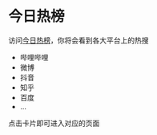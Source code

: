 # 今日热榜
访问[今日热榜](https://top.yangrenrui-qwq.com)，你将会看到各大平台上的热搜
- 哔哩哔哩
- 微博
- 抖音
- 知乎
- 百度
- ...

点击卡片即可进入对应的页面